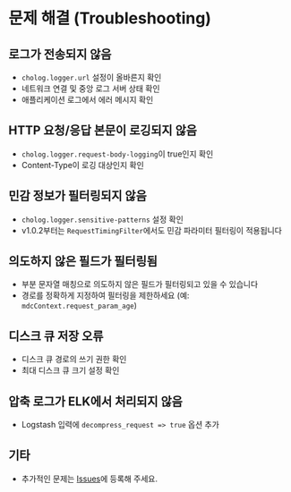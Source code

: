 # 문제 해결 (Troubleshooting)

## 로그가 전송되지 않음
- `cholog.logger.url` 설정이 올바른지 확인
- 네트워크 연결 및 중앙 로그 서버 상태 확인
- 애플리케이션 로그에서 에러 메시지 확인

## HTTP 요청/응답 본문이 로깅되지 않음
- `cholog.logger.request-body-logging`이 true인지 확인
- Content-Type이 로깅 대상인지 확인

## 민감 정보가 필터링되지 않음
- `cholog.logger.sensitive-patterns` 설정 확인
- v1.0.2부터는 `RequestTimingFilter`에서도 민감 파라미터 필터링이 적용됩니다

## 의도하지 않은 필드가 필터링됨
- 부분 문자열 매칭으로 의도하지 않은 필드가 필터링되고 있을 수 있습니다
- 경로를 정확하게 지정하여 필터링을 제한하세요 (예: `mdcContext.request_param_age`)

## 디스크 큐 저장 오류
- 디스크 큐 경로의 쓰기 권한 확인
- 최대 디스크 큐 크기 설정 확인

## 압축 로그가 ELK에서 처리되지 않음
- Logstash 입력에 `decompress_request => true` 옵션 추가

## 기타
- 추가적인 문제는 [Issues](https://github.com/MurHyun2/cholog-logger/issues)에 등록해 주세요. 